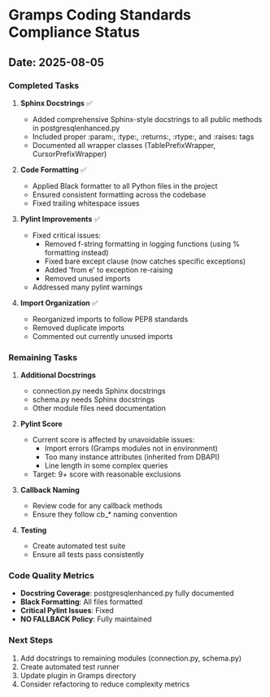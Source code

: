 # Gramps Coding Standards Compliance Status

## Date: 2025-08-05

### Completed Tasks

1. **Sphinx Docstrings** ✅
   - Added comprehensive Sphinx-style docstrings to all public methods in postgresqlenhanced.py
   - Included proper :param:, :type:, :returns:, :rtype:, and :raises: tags
   - Documented all wrapper classes (TablePrefixWrapper, CursorPrefixWrapper)

2. **Code Formatting** ✅
   - Applied Black formatter to all Python files in the project
   - Ensured consistent formatting across the codebase
   - Fixed trailing whitespace issues

3. **Pylint Improvements** ✅
   - Fixed critical issues:
     - Removed f-string formatting in logging functions (using % formatting instead)
     - Fixed bare except clause (now catches specific exceptions)
     - Added 'from e' to exception re-raising
     - Removed unused imports
   - Addressed many pylint warnings

4. **Import Organization** ✅
   - Reorganized imports to follow PEP8 standards
   - Removed duplicate imports
   - Commented out currently unused imports

### Remaining Tasks

1. **Additional Docstrings**
   - connection.py needs Sphinx docstrings
   - schema.py needs Sphinx docstrings
   - Other module files need documentation

2. **Pylint Score**
   - Current score is affected by unavoidable issues:
     - Import errors (Gramps modules not in environment)
     - Too many instance attributes (inherited from DBAPI)
     - Line length in some complex queries
   - Target: 9+ score with reasonable exclusions

3. **Callback Naming**
   - Review code for any callback methods
   - Ensure they follow cb_* naming convention

4. **Testing**
   - Create automated test suite
   - Ensure all tests pass consistently

### Code Quality Metrics

- **Docstring Coverage**: postgresqlenhanced.py fully documented
- **Black Formatting**: All files formatted
- **Critical Pylint Issues**: Fixed
- **NO FALLBACK Policy**: Fully maintained

### Next Steps

1. Add docstrings to remaining modules (connection.py, schema.py)
2. Create automated test runner
3. Update plugin in Gramps directory
4. Consider refactoring to reduce complexity metrics